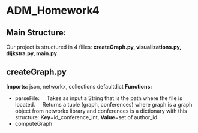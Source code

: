 # ADM_Homework4
## Main Structure:
Our project is structured in 4 fliles: __createGraph.py, visualizations.py, dijkstra.py, main.py__

## createGraph.py
__Imports:__ json, networkx, collections defaultdict
__Functions:__
* parseFile:
&nbsp;&nbsp;&nbsp;&nbsp;Takes as input a String that is the path where the file is located.
&nbsp;&nbsp;&nbsp;&nbsp;Returns a tuple (graph, conferences) where graph is a graph object from networkx library and conferences is a dictionary with this structure: __Key__=id_conference_int, __Value__=set of author_id
* computeGraph
